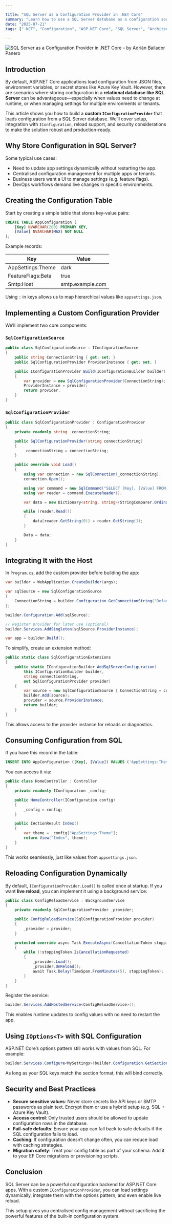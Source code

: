 ```yaml
---

title: "SQL Server as a Configuration Provider in .NET Core"
summary: "Learn how to use a SQL Server database as a configuration source in ASP.NET Core. This guide covers custom providers, dynamic reload support, and best practices for secure, scalable config management."
date: "2025-07-21"
tags: [".NET", "Configuration", "ASP.NET Core", "SQL Server", "Architecture", "Dependency Injection", "IConfiguration"]

---
```


![SQL Server as a Configuration Provider in .NET Core – by Adrián Bailador Panero](ConfigurationProvider.png)

## Introduction

By default, ASP.NET Core applications load configuration from JSON files, environment variables, or secret stores like Azure Key Vault. However, there are scenarios where storing configuration in a **relational database like SQL Server** can be advantageous—especially when values need to change at runtime, or when managing settings for multiple environments or tenants.

This article shows you how to build a **custom `IConfigurationProvider`** that loads configuration from a SQL Server database. We’ll cover setup, integration with `IConfiguration`, reload support, and security considerations to make the solution robust and production-ready.

## Why Store Configuration in SQL Server?

Some typical use cases:

* Need to update app settings dynamically without restarting the app.
* Centralised configuration management for multiple apps or tenants.
* Business users want a UI to manage settings (e.g. feature flags).
* DevOps workflows demand live changes in specific environments.

## Creating the Configuration Table

Start by creating a simple table that stores key-value pairs:

```sql
CREATE TABLE AppConfiguration (
    [Key] NVARCHAR(200) PRIMARY KEY,
    [Value] NVARCHAR(MAX) NOT NULL
);
```

Example records:

| Key                | Value            |
| ------------------ | ---------------- |
| AppSettings\:Theme | dark             |
| FeatureFlags\:Beta | true             |
| Smtp\:Host         | smtp.example.com |

Using `:` in keys allows us to map hierarchical values like `appsettings.json`.

## Implementing a Custom Configuration Provider

We’ll implement two core components:

### `SqlConfigurationSource`

```csharp
public class SqlConfigurationSource : IConfigurationSource
{
    public string ConnectionString { get; set; }
    public SqlConfigurationProvider ProviderInstance { get; set; }

    public IConfigurationProvider Build(IConfigurationBuilder builder)
    {
        var provider = new SqlConfigurationProvider(ConnectionString);
        ProviderInstance = provider;
        return provider;
    }
}
```

### `SqlConfigurationProvider`

```csharp
public class SqlConfigurationProvider : ConfigurationProvider
{
    private readonly string _connectionString;

    public SqlConfigurationProvider(string connectionString)
    {
        _connectionString = connectionString;
    }

    public override void Load()
    {
        using var connection = new SqlConnection(_connectionString);
        connection.Open();

        using var command = new SqlCommand("SELECT [Key], [Value] FROM AppConfiguration", connection);
        using var reader = command.ExecuteReader();

        var data = new Dictionary<string, string>(StringComparer.OrdinalIgnoreCase);

        while (reader.Read())
        {
            data[reader.GetString(0)] = reader.GetString(1);
        }

        Data = data;
    }
}
```

## Integrating It with the Host

In `Program.cs`, add the custom provider before building the app:

```csharp
var builder = WebApplication.CreateBuilder(args);

var sqlSource = new SqlConfigurationSource
{
    ConnectionString = builder.Configuration.GetConnectionString("DefaultConnection")
};

builder.Configuration.Add(sqlSource);

// Register provider for later use (optional)
builder.Services.AddSingleton(sqlSource.ProviderInstance);

var app = builder.Build();
```

To simplify, create an extension method:

```csharp
public static class SqlConfigurationExtensions
{
    public static IConfigurationBuilder AddSqlServerConfiguration(
        this IConfigurationBuilder builder,
        string connectionString,
        out SqlConfigurationProvider provider)
    {
        var source = new SqlConfigurationSource { ConnectionString = connectionString };
        builder.Add(source);
        provider = source.ProviderInstance;
        return builder;
    }
}
```

This allows access to the provider instance for reloads or diagnostics.

## Consuming Configuration from SQL

If you have this record in the table:

```sql
INSERT INTO AppConfiguration ([Key], [Value]) VALUES ('AppSettings:Theme', 'dark');
```

You can access it via:

```csharp
public class HomeController : Controller
{
    private readonly IConfiguration _config;

    public HomeController(IConfiguration config)
    {
        _config = config;
    }

    public IActionResult Index()
    {
        var theme = _config["AppSettings:Theme"];
        return View("Index", theme);
    }
}
```

This works seamlessly, just like values from `appsettings.json`.

## Reloading Configuration Dynamically

By default, `IConfigurationProvider.Load()` is called once at startup. If you want **live reload**, you can implement it using a background service:

```csharp
public class ConfigReloadService : BackgroundService
{
    private readonly SqlConfigurationProvider _provider;

    public ConfigReloadService(SqlConfigurationProvider provider)
    {
        _provider = provider;
    }

    protected override async Task ExecuteAsync(CancellationToken stoppingToken)
    {
        while (!stoppingToken.IsCancellationRequested)
        {
            _provider.Load();
            _provider.OnReload();
            await Task.Delay(TimeSpan.FromMinutes(5), stoppingToken);
        }
    }
}
```

Register the service:

```csharp
builder.Services.AddHostedService<ConfigReloadService>();
```

This enables runtime updates to config values with no need to restart the app.

## Using `IOptions<T>` with SQL Configuration

ASP.NET Core’s options pattern still works with values from SQL. For example:

```csharp
builder.Services.Configure<MySettings>(builder.Configuration.GetSection("MySettings"));
```

As long as your SQL keys match the section format, this will bind correctly.

## Security and Best Practices

* **Secure sensitive values**: Never store secrets like API keys or SMTP passwords as plain text. Encrypt them or use a hybrid setup (e.g. SQL + Azure Key Vault).
* **Access control**: Only trusted users should be allowed to update configuration rows in the database.
* **Fail-safe defaults**: Ensure your app can fall back to safe defaults if the SQL configuration fails to load.
* **Caching**: If configuration doesn’t change often, you can reduce load with caching strategies.
* **Migration safety**: Treat your config table as part of your schema. Add it to your EF Core migrations or provisioning scripts.


## Conclusion

SQL Server can be a powerful configuration backend for ASP.NET Core apps. With a custom `IConfigurationProvider`, you can load settings dynamically, integrate them with the options pattern, and even enable live reload.

This setup gives you centralised config management without sacrificing the powerful features of the built-in configuration system.

